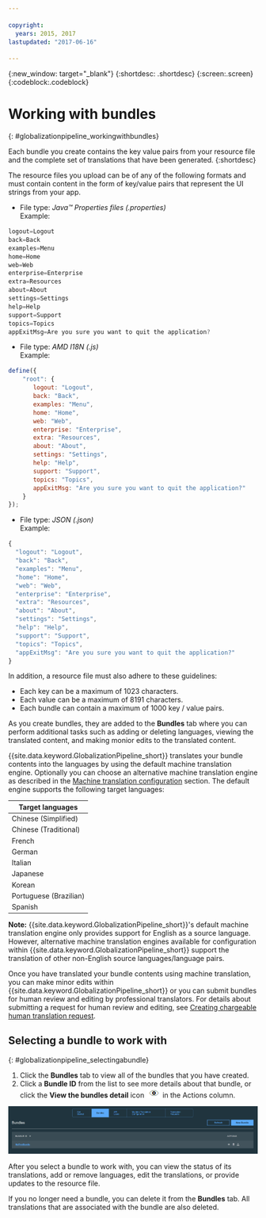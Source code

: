 ```yaml
---

copyright:
  years: 2015, 2017
lastupdated: "2017-06-16"

---
```


{:new_window: target="_blank"}
{:shortdesc: .shortdesc}
{:screen:.screen}
{:codeblock:.codeblock}


# Working with bundles
{: #globalizationpipeline_workingwithbundles}

Each bundle you create contains the key value pairs from your resource file and the complete set of translations that have been generated.
{:shortdesc}

The resource files you upload can be of any of the following formats and must contain content in the form of key/value pairs that represent the UI strings from your app.


* File type: *Java™ Properties files (.properties)*<br>
Example:
```js
logout=Logout 
back=Back 
examples=Menu 
home=Home 
web=Web 
enterprise=Enterprise 
extra=Resources 
about=About 
settings=Settings 
help=Help 
support=Support 
topics=Topics 
appExitMsg=Are you sure you want to quit the application?
```
* File type: *AMD I18N (.js)*<br>
Example:
```js
define({
    "root": {
       logout: "Logout",
       back: "Back",
       examples: "Menu",
       home: "Home",
       web: "Web",
       enterprise: "Enterprise",
       extra: "Resources",
       about: "About",
       settings: "Settings",
       help: "Help",
       support: "Support",
       topics: "Topics",
       appExitMsg: "Are you sure you want to quit the application?"
    }
});
``` 
* File type: *JSON (.json)*<br>
Example:
```js
{
  "logout": "Logout",
  "back": "Back",
  "examples": "Menu",
  "home": "Home",
  "web": "Web",
  "enterprise": "Enterprise",
  "extra": "Resources",
  "about": "About",
  "settings": "Settings",
  "help": "Help",
  "support": "Support",
  "topics": "Topics",
  "appExitMsg": "Are you sure you want to quit the application?"
}
``` 

In addition, a resource file must also adhere to these guidelines:
* Each key can be a maximum of 1023 characters.
* Each value can be a maximum of 8191 characters.
* Each bundle can contain a maximum of 1000 key / value pairs.

As you create bundles, they are added to the **Bundles** tab where you can perform additional tasks such as adding or deleting languages, viewing the translated content, and making monior edits to the translated content. 

{{site.data.keyword.GlobalizationPipeline_short}} translates your bundle contents into the languages by using the default machine translation engine. Optionally you can choose an alternative machine translation engine as described in the [Machine translation configuration](managetranslations.html#machineconfig) section. The default engine supports the following target languages:

<table>
<thead>
<tr>
<th>Target languages</th>
</tr>
</thead>
<tbody>
<tr>
<td>Chinese (Simplified)</td>
</tr>
<tr>
<td>Chinese (Traditional)</td>
</tr>
<tr>
<td>French</td>
</tr>
<tr>
<td>German</td>
</tr>
<tr>
<td>Italian</td>
</tr>
<tr>
<td>Japanese</td>
</tr>
<tr>
<td>Korean</td>
</tr>
<tr>
<td>Portuguese (Brazilian)</td>
</tr>
<tr>
<td>Spanish</td>
</tr>
</tbody>
</table>

**Note:** {{site.data.keyword.GlobalizationPipeline_short}}'s default machine translation engine only provides support for English as a source language. However, alternative machine translation engines available for configuration within {{site.data.keyword.GlobalizationPipeline_short}} support the translation of other non-English source languages/language pairs.

Once you have translated your bundle contents using machine translation, you can make minor edits within {{site.data.keyword.GlobalizationPipeline_short}} or you can submit bundles for human review and editing by professional translators. For details about submitting a request for human review and editing, see [Creating chargeable human translation request](managetranslations.html#humantranslation). 




## Selecting a bundle to work with
{: #globalizationpipeline_selectingabundle}

1. Click the **Bundles** tab to view all of the bundles that you have created.
2. Click a **Bundle ID** from the list to see more details about that bundle, or click the **View the bundles detail** icon ![Select the View the bundles detail icon to open a bundle and work with its translations](images/viewProjectDetailIcon.png)	in the Actions column.

![View all of the available bundles from the Bundles tab.](images/translationBundles.png)

After you select a bundle to work with, you can view the status of its translations, add or remove languages, edit the translations, or provide updates to the resource file.

If you no longer need a bundle, you can delete it from the **Bundles** tab. All translations that are associated with the bundle are also deleted.


